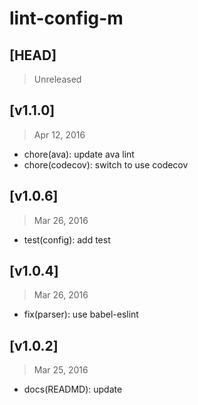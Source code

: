 # lint-config-m

## [HEAD]
> Unreleased

## [v1.1.0]
> Apr 12, 2016

* chore(ava): update ava lint
* chore(codecov): switch to use codecov

## [v1.0.6]
> Mar 26, 2016

* test(config): add test

## [v1.0.4]
> Mar 26, 2016

* fix(parser): use babel-eslint

## [v1.0.2]
> Mar 25, 2016

* docs(READMD): update
